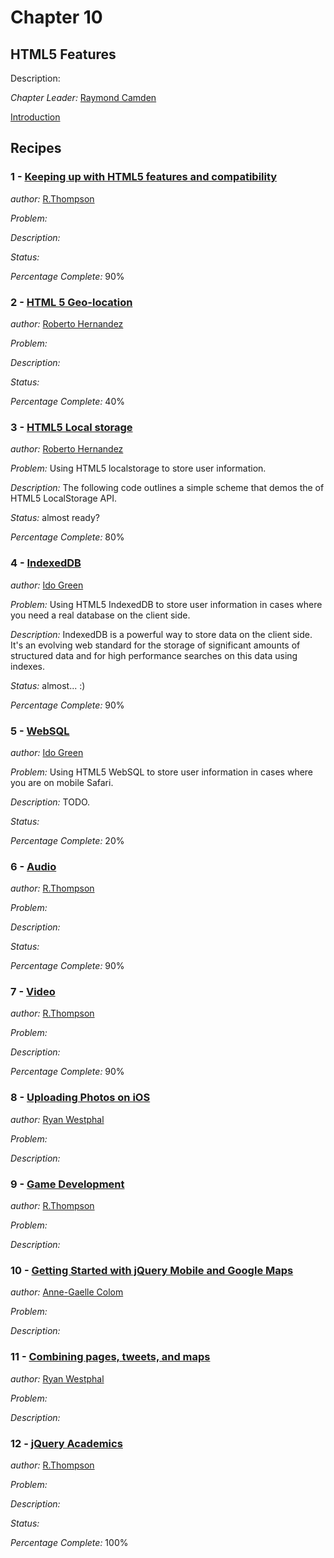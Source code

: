 # Chapter 10

## HTML5 Features

Description: 

*Chapter Leader:* <a href="mailto:raymondcamden@gmail.com">Raymond Camden</a>

<a href="/jquerymobilecookbook/book/blob/master/10-html5-features/introduction.adoc">Introduction</a>

## Recipes

### 1 - <a href="/jquerymobilecookbook/book/blob/master/10-html5-features/recipe-1.adoc">Keeping up with HTML5 features and compatibility</a>
*author:* <a href="mailto:whynetsolutions@aol.com">R.Thompson</a>

*Problem:* 

*Description:* 

*Status:* 

*Percentage Complete:* 90%

### 2 - <a href="/jquerymobilecookbook/book/blob/master/10-html5-features/recipe-2.adoc">HTML 5 Geo-location</a>
*author:* <a href="mailto:rhernandez@overridethis.com">Roberto Hernandez</a>

*Problem:* 

*Description:* 

*Status:* 

*Percentage Complete:* 40%


### 3 - <a href="/jquerymobilecookbook/book/blob/master/10-html5-features/recipe-3.adoc">HTML5 Local storage</a>
*author:* <a href="mailto:rhernandez@overridethis.com">Roberto Hernandez</a>

*Problem:* Using HTML5 localstorage to store user information.

*Description:* The following code outlines a simple scheme that demos the of HTML5 LocalStorage API.

*Status:* almost ready?

*Percentage Complete:* 80%

### 4 - <a href="/jquerymobilecookbook/book/blob/master/10-html5-features/recipe-4.adoc">IndexedDB</a>
*author:* <a href="http://plus.ly/greenido">Ido Green</a>

*Problem:* Using HTML5 IndexedDB to store user information in cases where you need a real database on the client side.

*Description:* IndexedDB is a powerful way to store data on the client side. It's an evolving web standard for the storage of significant amounts of structured data and for high performance searches on this data using indexes. 

*Status:* almost... :)

*Percentage Complete:* 90%

### 5 - <a href="/jquerymobilecookbook/book/blob/master/10-html5-features/recipe-5.adoc">WebSQL</a>
*author:* <a href="http://plus.ly/greenido">Ido Green</a>

*Problem:* Using HTML5 WebSQL to store user information in cases where you are on mobile Safari.

*Description:* TODO. 

*Status:* 

*Percentage Complete:* 20%

### 6 - <a href="/jquerymobilecookbook/book/blob/master/10-html5-features/recipe-6.adoc">Audio</a>
*author:* <a href="mailto:whynetsolutions@aol.com">R.Thompson</a>

*Problem:* 

*Description:* 

*Status:* 

*Percentage Complete:* 90% 

### 7 - <a href="/jquerymobilecookbook/book/blob/master/10-html5-features/recipe-7.adoc">Video</a>
*author:* <a href="mailto:whynetsolutions@aol.com">R.Thompson</a>

*Problem:* 

*Description:* 

*Percentage Complete:* 90%

### 8 - <a href="/jquerymobilecookbook/book/blob/master/10-html5-features/recipe-8.adoc">Uploading Photos on iOS</a>
*author:* <a href="mailto:ryan@trippingthebits.com">Ryan Westphal</a>

*Problem:* 

*Description:* 

### 9 - <a href="/jquerymobilecookbook/book/blob/master/10-html5-features/recipe-9.adoc">Game Development</a>
*author:* <a href="mailto:whynetsolutions@aol.com">R.Thompson</a>

*Problem:* 

*Description:* 

### 10 - <a href="/jquerymobilecookbook/book/blob/master/10-html5-features/recipe-10.adoc">Getting Started with jQuery Mobile and Google Maps</a>
*author:* <a href="mailto:coloma@westminster.ac.uk">Anne-Gaelle Colom</a>

*Problem:* 

*Description:* 

### 11 - <a href="/jquerymobilecookbook/book/blob/master/10-html5-features/recipe-11.adoc">Combining pages, tweets, and maps</a>
*author:* <a href="mailto:ryan@trippingthebits.com">Ryan Westphal</a>

*Problem:* 

*Description:* 

### 12 - <a href="/jquerymobilecookbook/book/blob/master/10-html5-features/recipe-12.adoc">jQuery Academics</a>
*author:* <a href="mailto:whynetsolutions@aol.com">R.Thompson</a>

*Problem:* 

*Description:* 

*Status:* 

*Percentage Complete:* 100%
